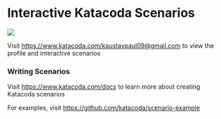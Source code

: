 # Interactive Katacoda Scenarios

[![](http://shields.katacoda.com/katacoda/kaustavpaul09@gmail.com/count.svg)](https://www.katacoda.com/kaustavpaul09@gmail.com "Get your profile on Katacoda.com")

Visit https://www.katacoda.com/kaustavpaul09@gmail.com to view the profile and interactive scenarios

### Writing Scenarios
Visit https://www.katacoda.com/docs to learn more about creating Katacoda scenarios

For examples, visit https://github.com/katacoda/scenario-example
